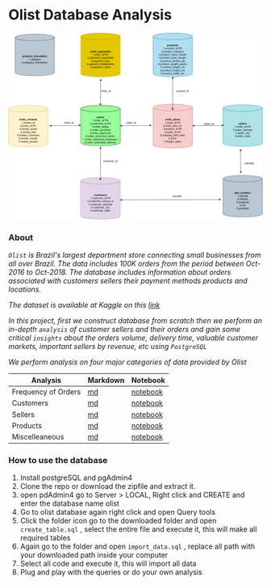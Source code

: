 # **Olist Database Analysis**

![entity_olist](olist_entity.png)

### **About**

*`Olist` is Brazil's largest department store connecting small businesses from all over Brazil.
The data includes 100K orders from the period between Oct-2016 to Oct-2018. The database includes information
about orders associated with customers sellers their payment methods products and locations.*

*The dataset is available at Kaggle on this [link](https://www.kaggle.com/datasets/olistbr/brazilian-ecommerce?select=product_category_name_translation.csv)*

*In this project, first we construct database from scratch then we perform an in-depth `analysis` of customer sellers and their orders and gain some critical `insights`
about the orders volume, delivery time, valuable customer markets, important sellers by revenue, etc using `PostgreSQL`*

*We perform analysis on four major categories of data provided by Olist*

|   **Analysis**|   **Markdown**|   **Notebook**|
|---|---|---|
|   Frequency of Orders| [md](Frequency_analysis_of_orders/)   | [notebook](Frequency_analysis_of_orders/Frequency_analysis_of_orders.ipynb)  |
|   Customers| [md](Customer_analysis)  | [notebook](Customer_analysis/Customer_analysis.ipynb)  |
|   Sellers|[md](Seller_analysis/)   | [notebook](Seller_analysis/Seller_analysis.ipynb)  |
|   Products| [md](Product_analysis/)  |[notebook](Product_analysis/Product_Analysis.ipynb)|
|   Miscelleaneous| [md](Miscellaneous/)  |[notebook](Miscellaneous/Miscellaneous.ipynb)   |

### **How to use the database**

1. Install postgreSQL and pgAdmin4
2. Clone the repo or download the zipfile and extract it.
3. open pdAdmin4 go to Server > LOCAL, Right click and CREATE and enter the database name olist
4. Go to olist database again right click and open Query tools
5. Click the folder icon go to the downloaded folder and open `create_table.sql` , select the entire file and execute it, this will make all required tables
6. Again go to the folder and open `import_data.sql` , replace all path with your downloaded path inside your computer
7. Select all code and execute it, this will import all data
8. Plug and play with the queries or do your own analysis

